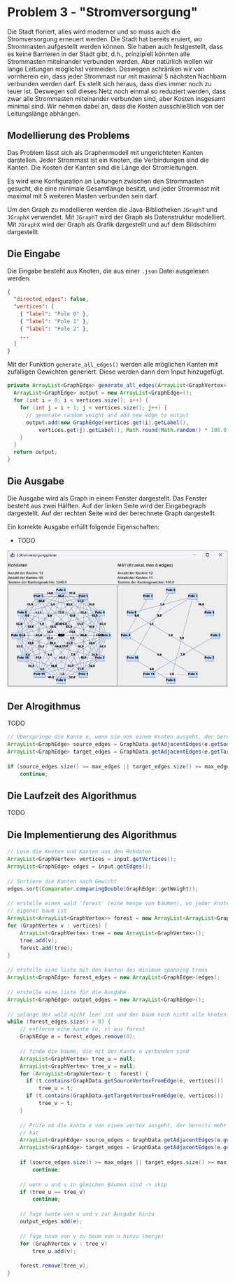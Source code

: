 # Problem 3 - "Stromversorgung"

Die Stadt floriert, alles wird moderner und so muss auch die Stromversorgung erneuert werden. Die Stadt hat bereits eruiert, wo Strommasten aufgestellt werden können. Sie haben auch festgestellt, dass es keine Barrieren in der Stadt gibt, d.h., prinzipiell könnten alle Strommasten miteinander verbunden werden. Aber natürlich wollen wir lange Leitungen möglichst vermeiden. Deswegen schränken wir von vornherein ein, dass jeder Strommast nur mit maximal 5 nächsten Nachbarn verbunden werden darf.  Es stellt sich heraus, dass dies immer noch zu teuer ist. Deswegen soll dieses Netz noch einmal so reduziert werden, dass zwar alle Strommasten miteinander verbunden sind, aber Kosten insgesamt minimal sind. Wir nehmen dabei an, dass die Kosten ausschließlich von der Leitungslänge abhängen. 

## Modellierung des Problems

Das Problem lässt sich als Graphenmodell mit ungerichteten Kanten darstellen. Jeder Strommast ist ein Knoten, die Verbindungen sind die Kanten. Die Kosten der Kanten sind die Länge der Stromleitungen. 

Es wird eine Konfiguration an Leitungen zwischen den Strommasten gesucht, die eine minimale Gesamtlänge besitzt, und jeder Strommast mit maximal mit 5 weiteren Masten verbunden sein darf.

Um den Graph zu modellieren werden die Java-Bibliotheken `JGraphT` und `JGraphX` verwendet. Mit `JGraphT` wird der Graph als Datenstruktur modelliert. Mit `JGraphX` wird der Graph als Grafik dargestellt und auf dem Bildschirm dargestellt.

## Die Eingabe

Die Eingabe besteht aus Knoten, die aus einer `.json` Datei ausgelesen werden. 

``` json
{
  "directed_edges": false,
  "vertices": [
    { "label": "Pole 0" },
    { "label": "Pole 1" },
    { "label": "Pole 2" },
    ...
  ]
}
```

Mit der Funktion `generate_all_edges()` werden alle möglichen Kanten mit zufälligen Gewichten generiert. Diese werden dann dem Input hinzugefügt. 

``` java
private ArrayList<GraphEdge> generate_all_edges(ArrayList<GraphVertex> vertices) {
  ArrayList<GraphEdge> output = new ArrayList<GraphEdge>();
  for (int i = 0; i < vertices.size(); i++) {
    for (int j = i + 1; j < vertices.size(); j++) {
      // generate random weight and add new edge to output
      output.add(new GraphEdge(vertices.get(i).getLabel(),
          vertices.get(j).getLabel(), Math.round(Math.random() * 100.0)));
    }
  }
  return output;
}
```

## Die Ausgabe

Die Ausgabe wird als Graph in einem Fenster dargestellt. Das Fenster besteht aus zwei Hälften. Auf der linken Seite wird der Eingabegraph dargestellt. Auf der rechten Seite wird der berechnete Graph dargestellt. 

Ein korrekte Ausgabe erfüllt folgende Eigenschaften:

- TODO

![Problem2](images/problem3.png)

## Der Alrogithmus

TODO
``` java 
// Überspringe die Kante e, wenn sie von einem Knoten ausgeht, der bereits mehr als 5 Kanten hat
ArrayList<GraphEdge> source_edges = GraphData.getAdjacentEdges(e.getSource(), output_edges);
ArrayList<GraphEdge> target_edges = GraphData.getAdjacentEdges(e.getTarget(), output_edges);

if (source_edges.size() >= max_edges || target_edges.size() >= max_edges)
    continue;
```

## Die Laufzeit des Algorithmus

TODO

## Die Implementierung des Algorithmus

``` java
// Lese die Knoten und Kanten aus den Rohdaten
ArrayList<GraphVertex> vertices = input.getVertices();
ArrayList<GraphEdge> edges = input.getEdges();

// Sortiere die Kanten nach Gewicht
edges.sort(Comparator.comparingDouble(GraphEdge::getWeight));

// erstelle einen wald 'forest' (eine menge von bäumen), wo jeder knoten ein
// eigener baum ist
ArrayList<ArrayList<GraphVertex>> forest = new ArrayList<ArrayList<GraphVertex>>();
for (GraphVertex v : vertices) {
    ArrayList<GraphVertex> tree = new ArrayList<GraphVertex>();
    tree.add(v);
    forest.add(tree);
}

// erstelle eine liste mit den kanten des minimum spanning trees
ArrayList<GraphEdge> forest_edges = new ArrayList<GraphEdge>(edges);

// erstelle eine liste für die Ausgabe
ArrayList<GraphEdge> output_edges = new ArrayList<GraphEdge>();

// solange der wald nicht leer ist und der baum noch nicht alle knoten enthält
while (forest_edges.size() > 0) {
    // entferne eine kante (u, v) aus forest
    GraphEdge e = forest_edges.remove(0);

    // finde die bäume, die mit der Kante e verbunden sind
    ArrayList<GraphVertex> tree_u = null;
    ArrayList<GraphVertex> tree_v = null;
    for (ArrayList<GraphVertex> t : forest) {
      if (t.contains(GraphData.getSourceVertexFromEdge(e, vertices)))
          tree_u = t;
      if (t.contains(GraphData.getTargetVertexFromEdge(e, vertices)))
          tree_v = t;
    }

    // Prüfe ob die kante e von einem vertex ausgeht, der bereits mehr als 5 kanten
    // hat
    ArrayList<GraphEdge> source_edges = GraphData.getAdjacentEdges(e.getSource(), output_edges);
    ArrayList<GraphEdge> target_edges = GraphData.getAdjacentEdges(e.getTarget(), output_edges);

    if (source_edges.size() >= max_edges || target_edges.size() >= max_edges)
        continue;

    // wenn u und v in gleichen Bäumen sind -> skip
    if (tree_u == tree_v)
        continue;

    // füge kante von u und v zur Ausgabe hinzu
    output_edges.add(e);

    // füge baum von v zu baum von u hinzu (merge)
    for (GraphVertex v : tree_v)
        tree_u.add(v);

    forest.remove(tree_v);
}
```